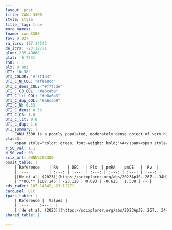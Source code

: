 ```yaml
---
layout: post
title: CWNU 3300
style: style
title_flag: true
more_names: 
fname: cwnu3300
fov: 0.037
ra_icrs: 107.14542
de_icrs: -23.12771
glon: 235.49068
glat: -6.7731
r50: 1.1
plx: 0.093
UTI: "0.38"
UTI_COLOR: "#fff1d4"
UTI_C_N_COL: "#fee8cc"
UTI_C_dens_COL: "#f7fcde"
UTI_C_C3_COL: "#a6cab9"
UTI_C_lit_COL: "#e0a6b3"
UTI_C_dup_COL: "#a6cab9"
UTI_C_N: 0.33
UTI_C_dens: 0.56
UTI_C_C3: 1.0
UTI_C_lit: 0.0
UTI_C_dup: 1.0
UTI_summary: |
    CWNU 3300 is a poorly populated, moderately dense object of very high C3 quality. It was recently reported in the literature.
class3: |
    <span style="color: green; font-weight: bold;">A</span><span style="color: green; font-weight: bold;">A</span>
r_50_val: 1.1
N_50_val: 33
scix_url: CWNU%203300
posit_table: |
    | Reference    | RA    | DEC   | Plx  | pmRA  | pmDE   |  Rv  |
    | :---         | :---: | :---: | :---: | :---: | :---: | :---: |
    |[He et al. (2023)](https://scixplorer.org/abs/2023ApJS..267...34H) | 107.145 | -23.13 | 0.087 | -0.631 | 1.54 | -- |
    | **UCC** |107.145 | -23.128 | 0.093 | -0.625 | 1.538 | -- | 
cds_radec: 107.14542,-23.12771
carousel: UCC
fpars_table: |
    | Reference |  Values |
    | :---  |  :---:  |
    | [He et al. (2023)](https://scixplorer.org/abs/2023ApJS..267...34H) | `A0=0.2, m-M=14.6, logA=8.9` |
shared_table: |
    
---
```

